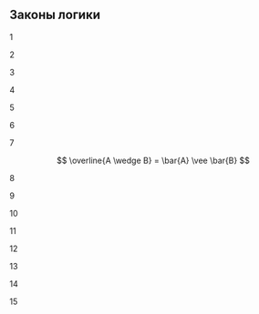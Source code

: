 ## Законы логики


1



2



3



4



5



6



7


$$ \overline{A \wedge B} = \bar{A} \vee \bar{B} $$

8


9



10



11



12



13



14



15


